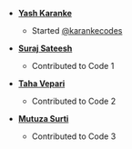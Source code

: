 * **[Yash Karanke](https://www.instagram.com/karankeyash/)**
    
    * Started [@karankecodes](https://www.instagram.com/karankecodes/)

* **[Suraj Sateesh](https://www.instagram.com/surajsatheesh27/)**

   * Contributed to Code 1

* **[Taha Vepari](https://www.instgram.com/tvepari)**

   * Contributed to Code 2

* **[Mutuza Surti](https://www.instagram.com/murtuzaali_surti)**

  * Contributed to Code 3
